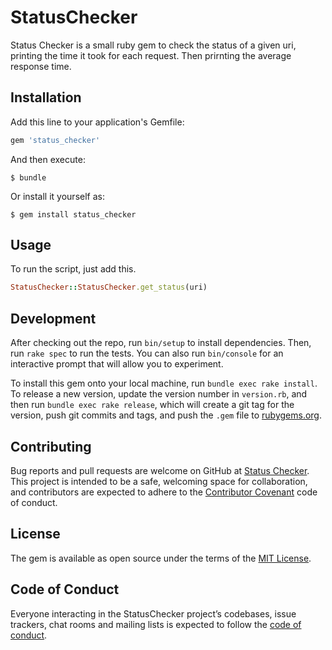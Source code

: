 # StatusChecker

Status Checker is a small ruby gem to check the status of a given uri, printing the time it took for each request. Then prirnting the average response time.

## Installation

Add this line to your application's Gemfile:

```ruby
gem 'status_checker'
```

And then execute:

    $ bundle

Or install it yourself as:

    $ gem install status_checker

## Usage

To run the script, just add this.

```ruby
StatusChecker::StatusChecker.get_status(uri)
```

## Development

After checking out the repo, run `bin/setup` to install dependencies. Then, run `rake spec` to run the tests. You can also run `bin/console` for an interactive prompt that will allow you to experiment.

To install this gem onto your local machine, run `bundle exec rake install`. To release a new version, update the version number in `version.rb`, and then run `bundle exec rake release`, which will create a git tag for the version, push git commits and tags, and push the `.gem` file to [rubygems.org](https://rubygems.org).

## Contributing

Bug reports and pull requests are welcome on GitHub at [Status Checker](https://github.com/Deetss/status_checker). This project is intended to be a safe, welcoming space for collaboration, and contributors are expected to adhere to the [Contributor Covenant](http://contributor-covenant.org) code of conduct.

## License

The gem is available as open source under the terms of the [MIT License](http://opensource.org/licenses/MIT).

## Code of Conduct

Everyone interacting in the StatusChecker project’s codebases, issue trackers, chat rooms and mailing lists is expected to follow the [code of conduct](https://github.com/[USERNAME]/status_checker/blob/master/CODE_OF_CONDUCT.md).
